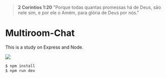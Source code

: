 ﻿> **2 Coríntios 1:20** "Porque todas quantas promessas há de Deus, são nele sim, e por ele o Amém, para glória de Deus por nós."

# Multiroom-Chat

This is a study on Express and Node.

![](https://nodejs.org/static/images/logos/nodejs-new-pantone-black.png)

```sh
$ npm install
$ npm run dev
```


